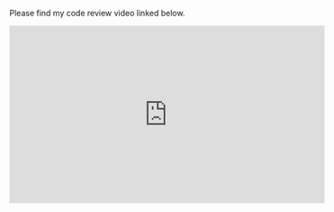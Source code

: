 Please find my code review video linked below.

<iframe width="560" height="315" src="https://www.youtube.com/embed/KSU--2QNHW4" title="YouTube video player" frameborder="0" allow="accelerometer; autoplay; clipboard-write; encrypted-media; gyroscope; picture-in-picture" allowfullscreen></iframe>
